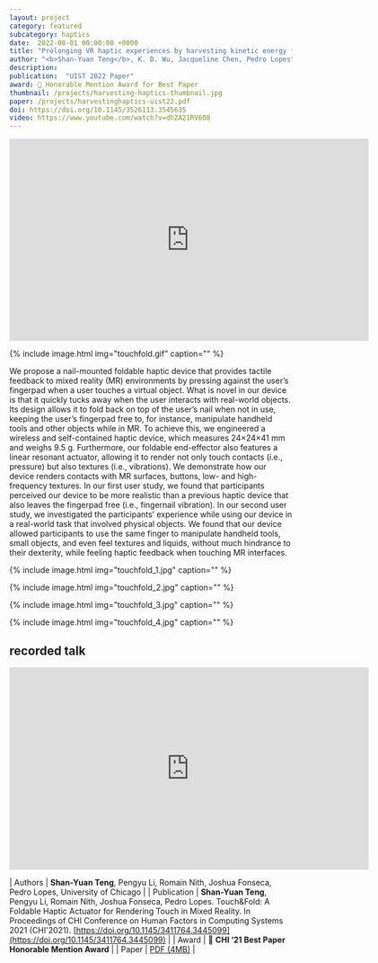 ```yaml
---
layout: project
category: featured
subcategory: haptics
date:  2022-08-01 00:00:00 +0000
title: "Prolonging VR haptic experiences by harvesting kinetic energy from the user"
author: "<b>Shan-Yuan Teng</b>, K. D. Wu, Jacqueline Chen, Pedro Lopes"
description: 
publication:  "UIST 2022 Paper"
award: 🏅 Honorable Mention Award for Best Paper
thumbnail: /projects/harvesting-haptics-thumbnail.jpg
paper: /projects/harvestinghaptics-uist22.pdf
doi: https://doi.org/10.1145/3526113.3545635
video: https://www.youtube.com/watch?v=dhZA21RV6O8
---
```


<div class="video-wrapper">
  <iframe width="640" height="360" src="https://www.youtube.com/embed/yg8BOKhs4XM" frameborder="0" allowfullscreen></iframe>
</div>

{% include image.html
           img="touchfold.gif"
           caption="" %}

We propose a nail-mounted foldable haptic device that provides tactile feedback to mixed reality (MR) environments by pressing against the user’s fingerpad when a user touches a virtual object. What is novel in our device is that it quickly tucks away when the user interacts with real-world objects. Its design allows it to fold back on top of the user’s nail when not in use, keeping the user’s fingerpad free to, for instance, manipulate handheld tools and other objects while in MR. To achieve this, we engineered a wireless and self-contained haptic device, which measures 24×24×41 mm and weighs 9.5 g. Furthermore, our foldable end-effector also features a linear resonant actuator, allowing it to render not only touch contacts (i.e., pressure) but also textures (i.e., vibrations). We demonstrate how our device renders contacts with MR surfaces, buttons, low- and high-frequency textures. In our first user study, we found that participants perceived our device to be more realistic than a previous haptic device that also leaves the fingerpad free (i.e., fingernail vibration). In our second user study, we investigated the participants’ experience while using our device in a real-world task that involved physical objects. We found that our device allowed participants to use the same finger to manipulate handheld tools, small objects, and even feel textures and liquids, without much hindrance to their dexterity, while feeling haptic feedback when touching MR interfaces.

{% include image.html
           img="touchfold_1.jpg"
           caption="" %}
           
{% include image.html
           img="touchfold_2.jpg"
           caption="" %}
           
{% include image.html
           img="touchfold_3.jpg"
           caption="" %}

{% include image.html
           img="touchfold_4.jpg"
           caption="" %}
           
## recorded talk

<div class="video-wrapper">
  <iframe width="640" height="360" src="https://www.youtube.com/embed/cTN6s-33qNQ" frameborder="0" allowfullscreen></iframe>
</div>
           
| Authors | <b>Shan-Yuan Teng</b>, Pengyu Li, Romain Nith, Joshua Fonseca, Pedro Lopes, University of Chicago |
| Publication | <b>Shan-Yuan Teng</b>, Pengyu Li, Romain Nith, Joshua Fonseca, Pedro Lopes. Touch&Fold: A Foldable Haptic Actuator for Rendering Touch in Mixed Reality. In Proceedings of CHI Conference on Human Factors in Computing Systems 2021 (CHI'2021). [https://doi.org/10.1145/3411764.3445099](https://doi.org/10.1145/3411764.3445099) |
| Award | 🏅 **CHI ‘21 Best Paper Honorable Mention Award**  |
| Paper | [PDF (4MB)](chi21-touchfold.pdf) |